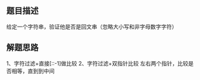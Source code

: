 ## 题目描述
给定一个字符串，验证他是否是回文串（忽略大小写和非字母数字字符）
## 解题思路
1、字符过滤+直接[::-1]做比较
2、字符过滤+双指针比较
    左右两个指针，比较是否相等，直到到中间